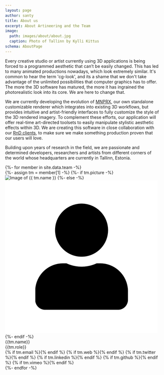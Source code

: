 ```yaml
---
layout: page
author: santy
title: About us
excerpt: About Artineering and the Team
image:
  path: images/about/about.jpg
  caption: Photo of Tallinn by Kylli Kittus
schema: AboutPage
---
```


Every creative studio or artist currently using 3D applications is being forced to a programmed aesthetic that can’t be easily changed. This has led to many animated productions nowadays, which look extremely similar. It's common to hear the term 'cg-look', and its a shame that we don't take advantage of the unlimited possibilities that computer graphics has to offer. The more the 3D software has matured, the more it has ingrained the photorealistic look into its core. We are here to change that.

We are currently developing the evolution of [MNPRX](/projects/MNPRX/), our own standalone customizable renderer which integrates into existing 3D workflows, but provides intuitive and artist-friendly interfaces to fully customize the style of the 3D rendered imagery. To complement these efforts, our application will offer real-time art-directed toolsets to easily manipulate stylistic aesthetic effects within 3D. We are creating this software in close collaboration with our [RnD clients](/services), to make sure we make something production proven that our users will love.  

Building upon years of research in the field, we are passionate and determined developers, researchers and artists from different corners of the world whose headquarters are currently in Tallinn, Estonia.

<div class="aio-team">
  {%- for member in site.data.team -%}
    <div class="aio-team-member">
      {%- assign tm = member[1] -%}
        {%- if tm.picture -%}
          <img src="/images/about/team/{{tm.picture}}" alt="Image of {{ tm.name }}">
        {%- else -%}
          <img src="/images/about/team/member.png" alt="Image of {{ tm.name }} coming soon">
        {%- endif -%}
        <div class="aio-team-name">{{tm.name}}</div>
        <div class="aio-team-role">{{tm.role}}</div>
        <div class="aio-team-social">
          {% if tm.email %}<a href="mailto:{{ tm.email }}" title="Email {{ tm.name }}" target="_top"><i class="fas fa-paper-plane fa-lg"></i></a>{% endif %}
          {% if tm.web %}<a href="{{ tm.web }}" title="{{ tm.name }} on the web" target="_blank"><i class="fas fa-globe-europe fa-lg"></i></a>{% endif %}
          {% if tm.twitter %}<a href="https://twitter.com/{{ tm.twitter }}" title="{{ tm.name }} on Twitter" target="_blank"><i class="fab fa-twitter-square fa-lg"></i></a>{% endif %}
          {% if tm.linkedin %}<a href="https://linkedin.com/in/{{ tm.linkedin }}" title="{{ tm.name }} on LinkedIn" target="_blank"><i class="fab fa-linkedin fa-lg"></i></a>{% endif %}
          {% if tm.github %}<a href="https://github.com/{{ tm.github }}" title="{{ tm.name}} on Github" target="_blank"><i class="fab fa-github-square fa-lg"></i></a>{% endif %}
          {% if tm.vimeo %}<a href="https://vimeo.com/{{ tm.vimeo }}" title="{{ tm.name}} on Vimeo" target="_blank"><i class="fab fa-vimeo-square fa-lg"></i></a>{% endif %}
        </div>
      </div>
  {%- endfor -%}
</div>
